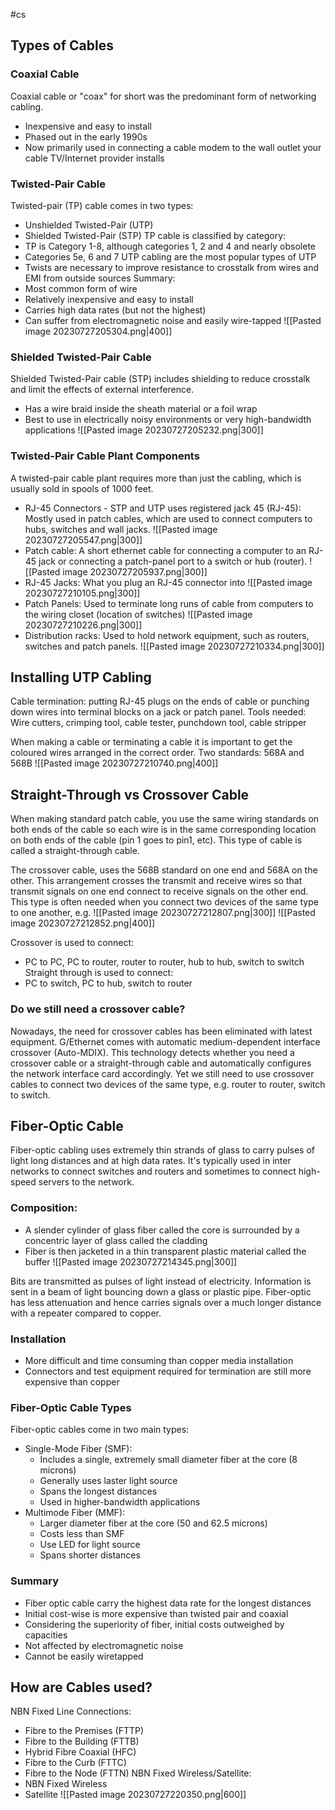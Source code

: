 #cs
## Types of Cables
### Coaxial Cable 
Coaxial cable or "coax" for short was the predominant form of networking cabling. 
- Inexpensive and easy to install
- Phased out in the early 1990s
- Now primarily used in connecting a cable modem to the wall outlet your cable TV/Internet provider installs

### Twisted-Pair Cable
Twisted-pair (TP) cable comes in two types: 
- Unshielded Twisted-Pair (UTP)
- Shielded Twisted-Pair (STP)
TP cable is classified by category:
- TP is Category 1-8, although categories 1, 2 and 4 and nearly obsolete
- Categories 5e, 6 and 7 UTP cabling are the most popular types of UTP
- Twists are necessary to improve resistance to crosstalk from wires and EMI from outside sources
Summary: 
- Most common form of wire
- Relatively inexpensive and easy to install
- Carries high data rates (but not the highest)
- Can suffer from electromagnetic noise and easily wire-tapped
![[Pasted image 20230727205304.png|400]]

### Shielded Twisted-Pair Cable
Shielded Twisted-Pair cable (STP) includes shielding to reduce crosstalk and limit the effects of external interference. 
- Has a wire braid inside the sheath material or a foil wrap
- Best to use in electrically noisy environments or very high-bandwidth applications
![[Pasted image 20230727205232.png|300]]

### Twisted-Pair Cable Plant Components
A twisted-pair cable plant requires more than just the cabling, which is usually sold in spools of 1000 feet. 
- RJ-45 Connectors - STP and UTP uses registered jack 45 (RJ-45): Mostly used in patch cables, which are used to connect computers to hubs, switches and wall jacks.
![[Pasted image 20230727205547.png|300]]
- Patch cable: A short ethernet cable for connecting a computer to an RJ-45 jack or connecting a patch-panel port to a switch or hub (router).
![[Pasted image 20230727205937.png|300]]
- RJ-45 Jacks: What you plug an RJ-45 connector into
![[Pasted image 20230727210105.png|300]]
- Patch Panels: Used to terminate long runs of cable from computers to the wiring closet (location of switches)
![[Pasted image 20230727210226.png|300]]
- Distribution racks: Used to hold network equipment, such as routers, switches and patch panels.
![[Pasted image 20230727210334.png|300]]

## Installing UTP Cabling 
Cable termination: putting RJ-45 plugs on the ends of cable or punching down wires into terminal blocks on a jack or patch panel.
Tools needed: Wire cutters, crimping tool, cable tester, punchdown tool, cable stripper

When making a cable or terminating a cable it is important to get the coloured wires arranged in the correct order.
Two standards: 568A and 568B 
![[Pasted image 20230727210740.png|400]]

## Straight-Through vs Crossover Cable
When making standard patch cable, you use the same wiring standards on both ends of the cable so each wire is in the same corresponding location on both ends of the cable (pin 1 goes to pin1, etc). This type of cable is called a straight-through cable.

The crossover cable, uses the 568B standard on one end and 568A on the other. This arrangement crosses the transmit and receive wires so that transmit signals on one end connect to receive signals on the other end. This type is often needed when you connect two devices of the same type to one another, e.g.
![[Pasted image 20230727212807.png|300]]
![[Pasted image 20230727212852.png|400]]

Crossover is used to connect:
- PC to PC, PC to router, router to router, hub to hub, switch to switch
Straight through is used to connect:
- PC to switch, PC to hub, switch to router

### Do we still need a crossover cable?
Nowadays, the need for crossover cables has been eliminated with latest equipment. G/Ethernet comes with automatic medium-dependent interface crossover (Auto-MDIX). This technology detects whether you need a crossover cable or a straight-through cable and automatically configures the network interface card accordingly. Yet we still need to use crossover cables to connect two devices of the same type, e.g. router to router, switch to switch.

## Fiber-Optic Cable 
Fiber-optic cabling uses extremely thin strands of glass to carry pulses of light long distances and at high data rates. It's typically used in inter networks to connect switches and routers and sometimes to connect high-speed servers to the network.

### Composition: 
- A slender cylinder of glass fiber called the core is surrounded by a concentric layer of glass called the cladding
- Fiber is then jacketed in a thin transparent plastic material called the buffer
![[Pasted image 20230727214345.png|300]]

Bits are transmitted as pulses of light instead of electricity. Information is sent in a beam of light bouncing down a glass or plastic pipe. Fiber-optic has less attenuation and hence carries signals over a much longer distance with a repeater compared to copper.

### Installation 
- More difficult and time consuming than copper media installation 
- Connectors and test equipment required for termination are still more expensive than copper

### Fiber-Optic Cable Types
Fiber-optic cables come in two main types: 
- Single-Mode Fiber (SMF): 
	- Includes a single, extremely small diameter fiber at the core (8 microns)
	- Generally uses laster light source
	- Spans the longest distances 
	- Used in higher-bandwidth applications
- Multimode Fiber (MMF): 
	- Larger diameter fiber at the core (50 and 62.5 microns)
	- Costs less than SMF
	- Use LED for light source 
	- Spans shorter distances

### Summary
- Fiber optic cable carry the highest data rate for the longest distances
- Initial cost-wise is more expensive than twisted pair and coaxial 
- Considering the superiority of fiber, initial costs outweighed by capacities
- Not affected by electromagnetic noise 
- Cannot be easily wiretapped

## How are Cables used?
NBN Fixed Line Connections:
- Fibre to the Premises (FTTP)
- Fibre to the Building (FTTB)
- Hybrid Fibre Coaxial (HFC)
- Fibre to the Curb (FTTC)
- Fibre to the Node (FTTN)
NBN Fixed Wireless/Satellite:
- NBN Fixed Wireless
- Satellite
![[Pasted image 20230727220350.png|600]]
